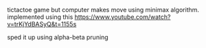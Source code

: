 tictactoe game but computer makes move using minimax algorithm. implemented using this https://www.youtube.com/watch?v=trKjYdBASyQ&t=1155s

sped it up using alpha-beta pruning